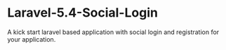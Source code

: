 # Laravel-5.4-Social-Login
A kick start laravel based application with social login and registration for your application.
